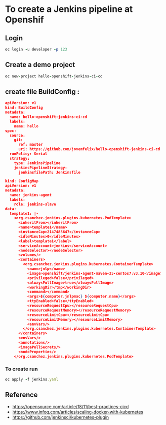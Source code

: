 # To create a Jenkins pipeline at Openshif



## Login

```ruby
oc login -u developer -p 123
```



## Create a demo project

```ruby
oc new-project hello-openshift-jenkins-ci-cd
```



## create file BuildConfig :

```json
apiVersion: v1
kind: BuildConfig
metadata:
  name: hello-openshift-jenkins-ci-cd
  labels:
    name: hello
spec:
  source:       
    git:   
      ref: master       
      uri: https://github.com/jovemfelix/hello-openshift-jenkins-ci-cd
  runPolicy: Serial
  strategy:
    type: JenkinsPipeline
    jenkinsPipelineStrategy:
      jenkinsfilePath: Jenkinsfile

kind: ConfigMap
apiVersion: v1
metadata:
  name: jenkins-agent
  labels:
    role: jenkins-slave
data:
  template1: |-
    <org.csanchez.jenkins.plugins.kubernetes.PodTemplate>
      <inheritFrom></inheritFrom>
      <name>template1</name>
      <instanceCap>2147483647</instanceCap>
      <idleMinutes>0</idleMinutes>
      <label>template1</label>
      <serviceAccount>jenkins</serviceAccount>
      <nodeSelector></nodeSelector>
      <volumes/>
      <containers>
        <org.csanchez.jenkins.plugins.kubernetes.ContainerTemplate>
          <name>jnlp</name>
          <image>openshift/jenkins-agent-maven-35-centos7:v3.10</image>
          <privileged>false</privileged>
          <alwaysPullImage>true</alwaysPullImage>
          <workingDir>/tmp</workingDir>
          <command></command>
          <args>${computer.jnlpmac} ${computer.name}</args>
          <ttyEnabled>false</ttyEnabled>
          <resourceRequestCpu></resourceRequestCpu>
          <resourceRequestMemory></resourceRequestMemory>
          <resourceLimitCpu></resourceLimitCpu>
          <resourceLimitMemory></resourceLimitMemory>
          <envVars/>
        </org.csanchez.jenkins.plugins.kubernetes.ContainerTemplate>
      </containers>
      <envVars/>
      <annotations/>
      <imagePullSecrets/>
      <nodeProperties/>
    </org.csanchez.jenkins.plugins.kubernetes.PodTemplate>
```



### To create run

```ruby
oc apply -f jenkins.yaml
```



## Reference

- https://opensource.com/article/18/11/best-practices-cicd
- https://www.infoq.com/articles/scaling-docker-with-kubernetes
- https://github.com/jenkinsci/kubernetes-plugin